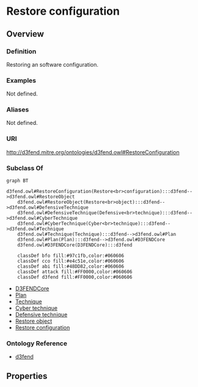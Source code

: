 # Restore configuration

## Overview

### Definition
Restoring an software configuration.

### Examples
Not defined.

### Aliases
Not defined.

### URI
http://d3fend.mitre.org/ontologies/d3fend.owl#RestoreConfiguration

### Subclass Of
```mermaid
graph BT
    d3fend.owl#RestoreConfiguration(Restore<br>configuration):::d3fend-->d3fend.owl#RestoreObject
    d3fend.owl#RestoreObject(Restore<br>object):::d3fend-->d3fend.owl#DefensiveTechnique
    d3fend.owl#DefensiveTechnique(Defensive<br>technique):::d3fend-->d3fend.owl#CyberTechnique
    d3fend.owl#CyberTechnique(Cyber<br>technique):::d3fend-->d3fend.owl#Technique
    d3fend.owl#Technique(Technique):::d3fend-->d3fend.owl#Plan
    d3fend.owl#Plan(Plan):::d3fend-->d3fend.owl#D3FENDCore
    d3fend.owl#D3FENDCore(D3FENDCore):::d3fend
    
    classDef bfo fill:#97c1fb,color:#060606
    classDef cco fill:#e4c51e,color:#060606
    classDef abi fill:#48DD82,color:#060606
    classDef attack fill:#FF0000,color:#060606
    classDef d3fend fill:#FF0000,color:#060606
```

- [D3FENDCore](/docs/ontology/reference/model/D3FENDCore/D3FENDCore.md)
- [Plan](/docs/ontology/reference/model/D3FENDCore/Plan/Plan.md)
- [Technique](/docs/ontology/reference/model/D3FENDCore/Plan/Technique/Technique.md)
- [Cyber technique](/docs/ontology/reference/model/D3FENDCore/Plan/Technique/Cyber%20technique/Cyber%20technique.md)
- [Defensive technique](/docs/ontology/reference/model/D3FENDCore/Plan/Technique/Cyber%20technique/Defensive%20technique/Defensive%20technique.md)
- [Restore object](/docs/ontology/reference/model/D3FENDCore/Plan/Technique/Cyber%20technique/Defensive%20technique/Restore%20object/Restore%20object.md)
- [Restore configuration](/docs/ontology/reference/model/D3FENDCore/Plan/Technique/Cyber%20technique/Defensive%20technique/Restore%20object/Restore%20configuration/Restore%20configuration.md)


### Ontology Reference
- [d3fend](http://d3fend.mitre.org/ontologies/d3fend.owl#)

## Properties
